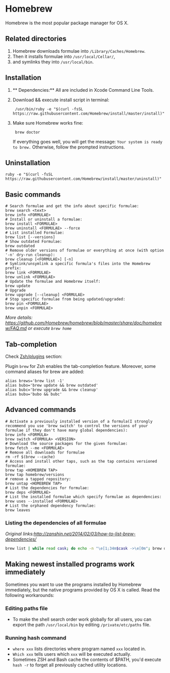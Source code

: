 # Homebrew

Homebrew is the most popular package manager for OS X.

## Related directories

1. Homebrew downloads formulae into `/Library/Caches/Homebrew`.
2. Then it installs formulae into `/usr/local/Cellar/`,
3. and symlinks they into `/usr/local/bin`.

## Installation

1. ** Dependencies:** All are included in Xcode Command Line Tools.
2. Download && execute install script in terminal:

		/usr/bin/ruby -e "$(curl -fsSL https://raw.githubusercontent.com/Homebrew/install/master/install)"

3. Make sure Homebrew works fine:

		brew doctor

    If everything goes well, you will get the message: `Your system is ready to brew.` Otherwise, follow the prompted instructions.

## Uninstallation

    ruby -e "$(curl -fsSL https://raw.githubusercontent.com/Homebrew/install/master/uninstall)"

## Basic commands

```shell
# Search formulae and get the info about specific formulae:
brew search <text>
brew info <FORMULAE>
# Install or uninstall a formulae:
brew install <FORMULAE>
brew uninstall <FORMULAE> --force
# List installed Formulae:
brew list [--versions]
# Show outdated Formulae:
brew outdated
# Remove older versions of formulae or everything at once (with option '-n' dry-run cleanup):
brew cleanup [<FORMULAE>] [-n]
# Symlink/unsymlink a specific formula's files into the Homebrew prefix:
brew link <FORMULAE>
brew unlink <FORMULAE>
# Update the formulae and Homebrew itself:
brew update
# Upgrade
brew upgrade [--cleanup] <FORMULAE>
# Stop specific formulae from being updated/upgraded:
brew pin <FORMULAE>
brew unpin <FORMULAE>
```

_More details: <https://github.com/Homebrew/homebrew/blob/master/share/doc/homebrew/FAQ.md> or execute `brew home`_

## Tab-completion

Check [Zsh/plugins](../iTerm2/zsh-plugins.html) section:

Plugin `brew` for Zsh enables the tab-completion feature. Moreover, some command aliases for brew are added:

```
alias brews='brew list -1'
alias bubo='brew update && brew outdated'
alias bubc='brew upgrade && brew cleanup'
alias bubu='bubo && bubc'
```

## Advanced commands

```shell
# Activate a previously installed version of a formula(I strongly recommend you use 'brew switch' to control the versions of your formulae if they don't have many global dependencies):
brew info <FORMULA>
brew switch <FORMULA> <VERSION>
# Download the source packages for the given formulae:
brew fetch --me <FORMULAE>
# Remove all downloads for formulae
rm -rf $(brew --cache)
# Access and install other taps, such as the tap contains versioned formulae:
brew tap <HOMEBREW TAP>
brew tap homebrew/versions
# remove a tapped repository:
brew untap <HOMEBREW TAP>
# List the dependencies for formulae:
brew deps <FORMULAE>
# List the installed formulae which specify formulae as dependencies:
brew uses --installed <FORMULAE>
# List the orphaned dependency formulae:
brew leaves
```

### Listing the dependencies of all formulae

*Original links:<http://zanshin.net/2014/02/03/how-to-list-brew-dependencies/>*

```bash
brew list | while read cask; do echo -n "\e[1;34m$cask ->\e[0m"; brew deps $cask | awk '{printf(" %s ", $0)}'; echo ""; done
```

## Making newest installed programs work immediately

Sometimes you want to use the programs installed by Homebrew immediately, but the native programs provided by OS X is called. Read the following workarounds:

### Editing paths file

* To make the shell search order work globally for all users, you can export the path `/usr/local/bin` by editing `/private/etc/paths` file.

### Running hash command

* `where xxx` lists directories where program named `xxx` located in.
* `Which xxx` tells users which `xxx` will be executed actually.
* Sometimes ZSH and Bash cache the contents of $PATH, you'd execute `hash -r` to forget all previously cached utility locations.

